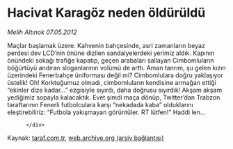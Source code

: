 # Hacivat Karagöz neden öldürüldü

*Melih Altınok 07.05.2012*

<div class="yazi">Maçlar başlamak üzere. Kahvenin bahçesinde, asri zamanların beyaz perdesi dev LCD’nin önüne dizilen sandalyelerdeki yerimiz aldık. Kapının önündeki sokağı trafiğe kapatıp, geçen arabaları sallayan Cimbomluların böğürtüyü andıran sloganlarının volümü de arttı. Aman tanrım, şu gelen kızın üzerindeki Fenerbahçe üniforması değil mi? Cimbomlulara doğru yaklaşıyor üstelik! Oh! Korktuğumuz olmadı, cimbomluların kendisine armağan ettiği “ekinler dize kadar...” ezgisiyle sıyırdı, daha doğrusu sıyırdık! Akşam akşam yediğimiz sopayla kalacaktık. Evet şimdi maça dönüp, Twitter’dan Trabzon taraftarının Fenerli futbolculara karşı “nekadada kaba” olduklarını eleştirebiliriz: “Futbola yakışmayan görüntüler. RT lütfen!” Haddi len...
                                    
          
          
          
          </div>

Kaynak: [taraf.com.tr](http://www.taraf.com.tr/melih-altinok/makale-hacivat-karagoz-neden-olduruldu.htm), [web.archive.org (arşiv bağlantısı)](http://web.archive.org/web/20130913030621/http://www.taraf.com.tr/melih-altinok/makale-hacivat-karagoz-neden-olduruldu.htm)
